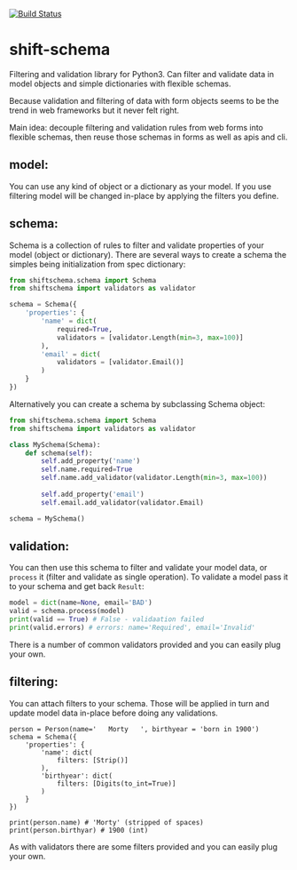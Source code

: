 [![Build Status](https://api.travis-ci.org/projectshift/shift-validate.svg)](https://travis-ci.org/projectshift/shift-validate)

# shift-schema


Filtering and validation library for Python3. Can filter and validate data in 
model objects and simple dictionaries with flexible schemas. 

Because validation and filtering of data with form objects seems to be
the trend in web frameworks but it never felt right.

Main idea: decouple filtering and validation rules from web forms into
flexible schemas, then reuse those schemas in forms as well as apis and cli.

## model:

You can use any kind of object or a dictionary as your model.
If you use filtering model will be changed in-place by applying 
the filters you define. 

## schema:


Schema is a collection of rules to filter and validate properties of your
model (object or dictionary). There are several ways to create a schema
the simples being initialization from spec dictionary:

```python
from shiftschema.schema import Schema
from shiftschema import validators as validator

schema = Schema({
    'properties': {
        'name' = dict(
            required=True,
            validators = [validator.Length(min=3, max=100)]
        ),
        'email' = dict(
            validators = [validator.Email()]
        )    
    }
})
```

Alternatively you can create a schema by subclassing Schema object:

```python
from shiftschema.schema import Schema
from shiftschema import validators as validator

class MySchema(Schema):
    def schema(self):
        self.add_property('name')
        self.name.required=True
        self.name.add_validator(validator.Length(min=3, max=100))
        
        self.add_property('email')
        self.email.add_validator(validator.Email)

schema = MySchema()
```

## validation:

You can then use this schema to filter and validate your model data, or `process` it (filter and validate as single operation).
To validate a model pass it to your schema and get back `Result`:

```python
model = dict(name=None, email='BAD')
valid = schema.process(model)
print(valid == True) # False - validaation failed
print(valid.errors) # errors: name='Required', email='Invalid'
```

There is a number of common validators provided and you can easily plug your own.

## filtering:

You can attach filters to your schema. Those will be applied in turn and update model data in-place before doing any validations.

```
person = Person(name='   Morty   ', birthyear = 'born in 1900')
schema = Schema({
    'properties': {
        'name': dict(
            filters: [Strip()]
        ),
        'birthyear': dict(
            filters: [Digits(to_int=True)]
        )
    }
})

print(person.name) # 'Morty' (stripped of spaces)
print(person.birthyar) # 1900 (int)
```

As with validators there are some filters provided and you can easily plug your own.


